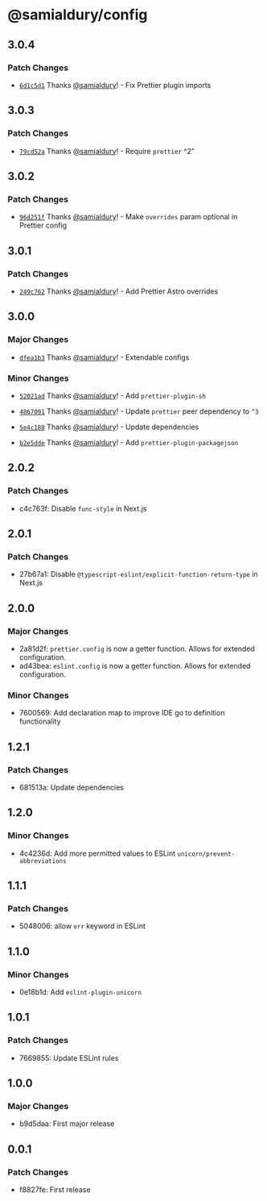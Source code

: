 # @samialdury/config

## 3.0.4

### Patch Changes

-   [`6d1c5d1`](https://github.com/samialdury/config/commit/6d1c5d1107ce941dc0be0631ffa19177000f1dcd) Thanks [@samialdury](https://github.com/samialdury)! - Fix Prettier plugin imports

## 3.0.3

### Patch Changes

-   [`79cd52a`](https://github.com/samialdury/config/commit/79cd52a36842826f9787287a0c0ee32adf1114bb) Thanks [@samialdury](https://github.com/samialdury)! - Require `prettier` ^2"

## 3.0.2

### Patch Changes

-   [`96d251f`](https://github.com/samialdury/config/commit/96d251fb21f104e5388b4b16ee9e45558721e897) Thanks [@samialdury](https://github.com/samialdury)! - Make `overrides` param optional in Prettier config

## 3.0.1

### Patch Changes

-   [`249c762`](https://github.com/samialdury/config/commit/249c7624aaecd73afb0af6f7e803624fa78ea787) Thanks [@samialdury](https://github.com/samialdury)! - Add Prettier Astro overrides

## 3.0.0

### Major Changes

-   [`dfea1b3`](https://github.com/samialdury/config/commit/dfea1b3efbff909e81ae32b8e8a9726cfbca06f0) Thanks [@samialdury](https://github.com/samialdury)! - Extendable configs

### Minor Changes

-   [`52021ad`](https://github.com/samialdury/config/commit/52021adbd31e06e4576588f496c969ab6008baf5) Thanks [@samialdury](https://github.com/samialdury)! - Add `prettier-plugin-sh`

-   [`4867091`](https://github.com/samialdury/config/commit/4867091f16495ba5c89503572025ac0f823cfee3) Thanks [@samialdury](https://github.com/samialdury)! - Update `prettier` peer dependency to `^3`

-   [`5e4c188`](https://github.com/samialdury/config/commit/5e4c188a49e0dd0a1b4d7018821de1a7763fe1ca) Thanks [@samialdury](https://github.com/samialdury)! - Update dependencies

-   [`b2e5dde`](https://github.com/samialdury/config/commit/b2e5ddeddf4d3dc927654b6c4f4c205488dc60e4) Thanks [@samialdury](https://github.com/samialdury)! - Add `prettier-plugin-packagejson`

## 2.0.2

### Patch Changes

-   c4c763f: Disable `func-style` in Next.js

## 2.0.1

### Patch Changes

-   27b67a1: Disable `@typescript-eslint/explicit-function-return-type` in Next.js

## 2.0.0

### Major Changes

-   2a81d2f: `prettier.config` is now a getter function. Allows for extended configuration.
-   ad43bea: `eslint.config` is now a getter function. Allows for extended configuration.

### Minor Changes

-   7600569: Add declaration map to improve IDE go to definition functionality

## 1.2.1

### Patch Changes

-   681513a: Update dependencies

## 1.2.0

### Minor Changes

-   4c4236d: Add more permitted values to ESLint `unicorn/prevent-abbreviations`

## 1.1.1

### Patch Changes

-   5048006: allow `err` keyword in ESLint

## 1.1.0

### Minor Changes

-   0e18b1d: Add `eslint-plugin-unicorn`

## 1.0.1

### Patch Changes

-   7669855: Update ESLint rules

## 1.0.0

### Major Changes

-   b9d5daa: First major release

## 0.0.1

### Patch Changes

-   f8827fe: First release
